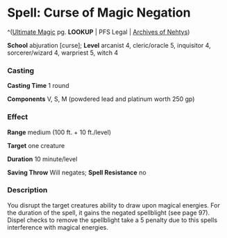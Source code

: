 # Spell: Curse of Magic Negation

^([Ultimate Magic][ss-curse-of-magic-negation] pg. **LOOKUP** | PFS Legal | [Archives of Nehtys][sn-curse-of-magic-negation])

**School** abjuration [curse]; **Level** arcanist 4, cleric/oracle 5, inquisitor 4, sorcerer/wizard 4, warpriest 5, witch 4

### Casting

**Casting Time** 1 round  

**Components** V, S, M (powdered lead and platinum worth 250 gp)

### Effect

**Range** medium (100 ft. + 10 ft./level)  

**Target** one creature  

**Duration** 10 minute/level  

**Saving Throw** Will negates; **Spell Resistance** no

### Description

You disrupt the target creatures ability to draw upon magical energies. For the duration of the spell, it gains the negated spellblight (see page 97). Dispel checks to remove the spellblight take a 5 penalty due to this spells interference with magical energies.

[ss-curse-of-magic-negation]: http://paizo.com/pathfinderRPG/v57
[sn-curse-of-magic-negation]: http://www.archivesofnethys.com/SpellDisplay.aspx?ItemName=Curse%20of%20Magic%20Negation